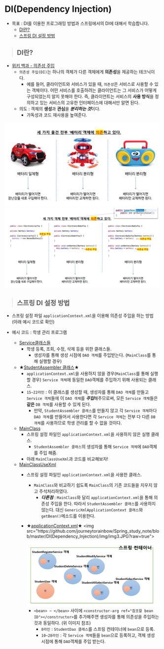 # DI(Dependency Injection)

+ 목표 : DI를 이용한 프로그래밍 방법과 스프링에서의 DI에 대해서 학습합니다.
    + [DI란?](https://github.com/journeytorainbow/Spring_study_note/blob/master/DI(Dependency_Injection)/%EB%A9%94%EB%AA%A8.md#di%EB%9E%80)
    + [스프링 DI 설정 방법](https://github.com/journeytorainbow/Spring_study_note/blob/master/DI(Dependency_Injection)/%EB%A9%94%EB%AA%A8.md#%EC%8A%A4%ED%94%84%EB%A7%81-di-%EC%84%A4%EC%A0%95-%EB%B0%A9%EB%B2%95)

> ## DI란?

+ [위키 백과 - 의존성 주입](https://ko.wikipedia.org/wiki/%EC%9D%98%EC%A1%B4%EC%84%B1_%EC%A3%BC%EC%9E%85)
    + `의존성 주입(DI)`는 하나의 객체가 다른 객체에게 **의존성**을 제공하는 테크닉이다.
        + 예를 들어, 클라이언트와 서비스가 있을 때, `의존성`은 서비스로 사용할 수 있는 객체이다. 어떤 서비스를 호출하려는 클라이언트는 그 서비스가 어떻게 구성되었는지 알지 못해야 한다. 즉, 클라이언트는 서비스의 **사용 방식**을 정의하고 있는 서비스의 고유한 인터페이스에 대해서만 알면 된다.
    + 의도 : 객체의 **생성**과 **관심**을 ***분리하는 것***이다.
        + 가독성과 코드 재사용을 높여준다.

<img src="https://github.com/journeytorainbow/Spring_study_note/blob/master/DI(Dependency_Injection)/img/img1.JPG?raw=true">
<img src="https://github.com/journeytorainbow/Spring_study_note/blob/master/DI(Dependency_Injection)/img/img2.JPG?raw=true">


> ## 스프링 DI 설정 방법

+ 스프링 설정 파일 `applicationContext.xml`을 이용해 의존성 주입을 하는 방법 (아래 예시 코드로 확인)

+ 예시 코드 : 학생 관리 프로그램
    + [Service클래스들](https://github.com/journeytorainbow/Spring_study_note/tree/master/DI(Dependecy_Injection)/testPjt5/src/main/java/ems/member/service)
        + 학생 등록, 조회, 수정, 삭제 등을 위한 클래스들.
            + 생성자를 통해 생성 시점에 `DAO 객체`를 주입받는다. (`MainClass`를 통해 실행할 경우)
    + ★[StudentAssembler 클래스](https://github.com/journeytorainbow/Spring_study_note/blob/master/DI(Dependency_Injection)/testPjt5/src/main/java/ems/member/assembler/StudentAssembler.java)★
        + `applicationContext.xml`을 사용하지 않을 경우(`MainClass`를 통해 실행할 경우) `Service 객체`에 동일한 `DAO`객체를 주입하기 위해 사용되는 클래스.
        + `15~22라인` : 이 클래스를 생성할 때, 생성자를 통해 `DAO 객체`를 만들고 `Service 객체`들에 이 `DAO 객체`를 ***주입***해주므로써, 모든 `Service 객체`들은 **같은** `DB 객체`를 사용할 수 있게 된다.
            + 만약, `StudentAssembler 클래스`를 만들지 않고 각 `Service 객체`마다 `DAO 객체`를 만들어서 사용한다면 각 `Service 객체`는 전부 다 다른 `DB 객체`를 사용하므로 학생 관리를 할 수 없을 것이다.
    + [MainClass](https://github.com/journeytorainbow/Spring_study_note/blob/master/DI(Dependency_Injection)/testPjt5/src/main/java/ems/member/main/MainClass.java)
        + 스프링 설정 파일인 `applicationContext.xml`을 사용하지 않은 실행 클래스.
            + `StudentAssembler 클래스`의 생성자를 통해 `Service 객체`에 `DAO`객체를 주입 해줌.
        + 아래 `MainClassUseXml`과 코드를 비교해보자!
    + [MainClassUseXml](https://github.com/journeytorainbow/Spring_study_note/blob/master/DI(Dependency_Injection)/testPjt5/src/main/java/ems/member/main/MainClassUseXml.java)
        + 스프링 설정 파일인 `applicationContext.xml`을 사용한 클래스.
            + `MainClass`와 비교하기 쉽도록 `MainClass`의 기존 코드들을 지우지 않고 주석처리하였다.
                + ***다른점*** : `MainClass`와 달리 `applicationContext.xml`을 통해 의존성 주입을 한다. 따라서 `StudentAssembler 클래스`를 사용하지 않는다. 대신 `GenericXmlApplicationContext 클래스`와 `getBean()`메소드를 이용한다.
        + ★[applicationContext.xml](https://github.com/journeytorainbow/Spring_study_note/blob/master/DI(Dependency_Injection)/testPjt5/src/main/resources/applicationContext.xml)★
            <img src="https://github.com/journeytorainbow/Spring_study_note/blob/master/DI(Dependency_Injection)/img/img3.JPG?raw=true">

            <img src="https://github.com/journeytorainbow/Spring_study_note/blob/master/DI(Dependency_Injection)/img/img4.JPG?raw=true">

            + `<bean> ~ </bean>` 사이에 `<constructor-arg ref="참조할 bean ID"></constructor>`를 추가해주면 생성자를 통해 의존성을 주입하는 것과 동일하다. (위 이미지 참조)
                + `8라인` : `StudentDao 클래스`를 스프링 컨테이너에 `bean`으로 등록.
                + `10~28라인` : 각 `Service 객체`들을 `bean`으로 등록하고, 객체 생성 시점에 통해 `DAO`객체를 주입 받는다.